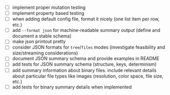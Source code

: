 - [ ] implement proper mutation testing
- [ ] implement property based testing
- [ ] when adding default config file, format it nicely (one list item per row, etc.)
- [ ] add `--format json` for machine-readable summary output (define and document a stable schema)
- [ ] make json printout pretty
- [ ] consider JSON formats for `tree`/`files` modes (investigate feasibility and size/streaming considerations)
- [ ] document JSON summary schema and provide examples in README
- [ ] add tests for JSON summary schema (structure, keys, determinism)
- [ ] add summary information about binary files. include relevant details about particular file types like images (resolution, color space, file size, etc.)
- [ ] add tests for binary summary details when implemented
